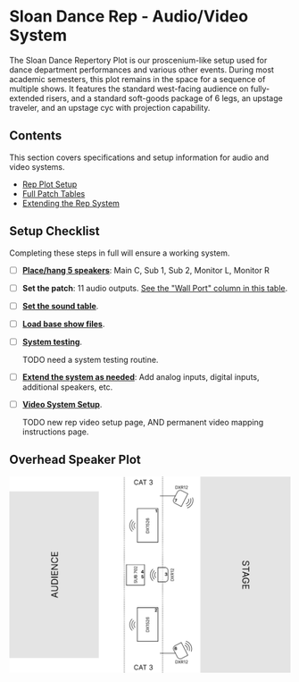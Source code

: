 # Sloan Dance Rep - Audio/Video System

The Sloan Dance Repertory Plot is our proscenium-like setup used for dance department performances and various other events. During most academic semesters, this plot remains in the space for a sequence of multiple shows. It features the standard west-facing audience on fully-extended risers, and a standard soft-goods package of 6 legs, an upstage traveler, and an upstage cyc with projection capability.

## Contents

This section covers specifications and setup information for audio and video systems.

- [Rep Plot Setup](rep/setup.md)
- [Full Patch Tables](rep/patch.md)
- [Extending the Rep System](rep/extending.md)

## Setup Checklist

Completing these steps in full will ensure a working system.

- [ ] **[Place/hang 5 speakers](setup.md#analog-setpatch)**: Main C, Sub 1, Sub 2, Monitor L, Monitor R

- [ ] **Set the patch**: 11 audio outputs. [See the "Wall Port" column in this table](setup.md#speaker-installation).

- [ ] **[Set the sound table](setup.md#setting-the-sound-table)**.

- [ ] **[Load base show files](setup.md#load-all-base-show-files)**.

- [ ] **[System testing](#TODO)**.

  TODO need a system testing routine.

- [ ] **[Extend the system as needed](extending.md)**: Add analog inputs, digital inputs, additional speakers, etc.

- [ ] **[Video System Setup](#TODO)**.

  TODO new rep video setup page, AND permanent video mapping instructions page.

## Overhead Speaker Plot

<img width="667" src="../assets/rep_drawing.svg" alt="overhead drawing" />
